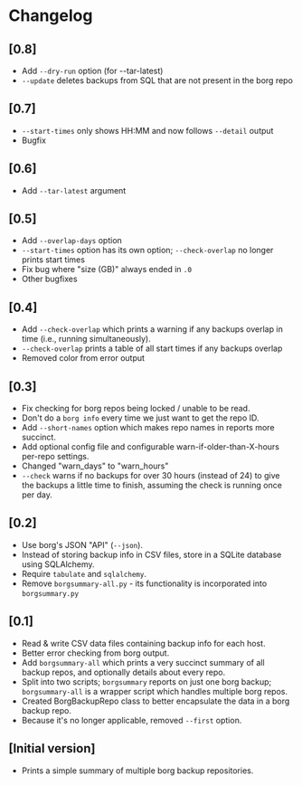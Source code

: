 # Changelog

## [0.8]

* Add `--dry-run` option (for --tar-latest)
* `--update` deletes backups from SQL that are not present in the borg repo

## [0.7]

* `--start-times` only shows HH:MM and now follows `--detail` output
* Bugfix

## [0.6]

* Add `--tar-latest` argument

## [0.5]

* Add `--overlap-days` option
* `--start-times` option has its own option; `--check-overlap` no longer prints start times
* Fix bug where "size (GB)" always ended in `.0`
* Other bugfixes

## [0.4]

* Add `--check-overlap` which prints a warning if any backups overlap in time (i.e., running simultaneously).
* `--check-overlap` prints a table of all start times if any backups overlap
* Removed color from error output

## [0.3]

* Fix checking for borg repos being locked / unable to be read.
* Don't do a `borg info` every time we just want to get the repo ID.
* Add `--short-names` option which makes repo names in reports more succinct.
* Add optional config file and configurable warn-if-older-than-X-hours per-repo settings.
* Changed "warn_days" to "warn_hours"
* `--check` warns if no backups for over 30 hours (instead of 24) to give the backups a little time to finish, assuming the check is running once per day.

## [0.2]

* Use borg's JSON "API" (`--json`).
* Instead of storing backup info in CSV files, store in a SQLite database using SQLAlchemy.
* Require `tabulate` and `sqlalchemy`.
* Remove `borgsummary-all.py` - its functionality is incorporated into `borgsummary.py`

## [0.1]

* Read & write CSV data files containing backup info for each host.
* Better error checking from borg output.
* Add `borgsummary-all` which prints a very succinct summary of all backup repos, and optionally details about every repo.
* Split into two scripts; `borgsummary` reports on just one borg backup; `borgsummary-all` is a wrapper script which handles multiple borg repos.
* Created BorgBackupRepo class to better encapsulate the data in a borg backup repo.
* Because it's no longer applicable, removed `--first` option.

## [Initial version]

* Prints a simple summary of multiple borg backup repositories.
